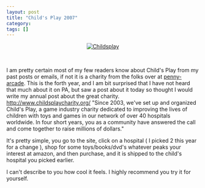 ```yaml
---
layout: post
title: "Child's Play 2007"
category: 
tags: []
---
```



<p align="center"><a href="http://www.childsplaycharity.org/" target="_blank" title="Child's Play Charity"><img src="http://www.childsplaycharity.org/img/cp468.gif" alt="Childsplay" title="Childsplay" /></a></p>
<p align="center">&nbsp;</p>

I am pretty certain most of my few readers know about Child's Play from my past posts or emails, if not it is a charity from the folks over at <a href="http://www.penny-arcade.com" title="PA">penny-arcade</a>.  This is the forth year, and I am bit surprised that I have not heard that much about it on PA, but saw a post about it today so thought I would write my annual post about the great charity.
<a href="http://www.childsplaycharity.org/" title="Childsplay">
http://www.childsplaycharity.org/</a>
"Since 2003, we've set up and organized Child's Play, a game industry charity dedicated to improving the lives of children with toys and games in our network of over 40 hospitals worldwide. In four short years, you as a community have answered the call and come together to raise millions of dollars."

It's pretty simple, you go to the site, click on a hospital ( I picked 2 this year for a change ), shop for some toys/books/dvd's whatever peaks your interest at amazon, and then purchase, and it is shipped to the child's hospital you picked earlier.

I can't describe to you how cool it feels.  I highly recommend you try it for yourself.
